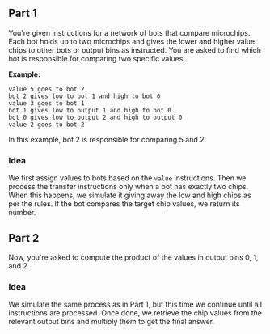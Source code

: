 ## Part 1

You're given instructions for a network of bots that compare microchips. Each bot holds up to two microchips and gives the lower and higher value chips to other bots or output bins as instructed. You are asked to find which bot is responsible for comparing two specific values.

**Example:**
```
value 5 goes to bot 2
bot 2 gives low to bot 1 and high to bot 0
value 3 goes to bot 1
bot 1 gives low to output 1 and high to bot 0
bot 0 gives low to output 2 and high to output 0
value 2 goes to bot 2
```
In this example, bot 2 is responsible for comparing 5 and 2.

### Idea

We first assign values to bots based on the `value` instructions. Then we process the transfer instructions only when a bot has exactly two chips. When this happens, we simulate it giving away the low and high chips as per the rules. If the bot compares the target chip values, we return its number.

## Part 2

Now, you're asked to compute the product of the values in output bins 0, 1, and 2.

### Idea

We simulate the same process as in Part 1, but this time we continue until all instructions are processed. Once done, we retrieve the chip values from the relevant output bins and multiply them to get the final answer.